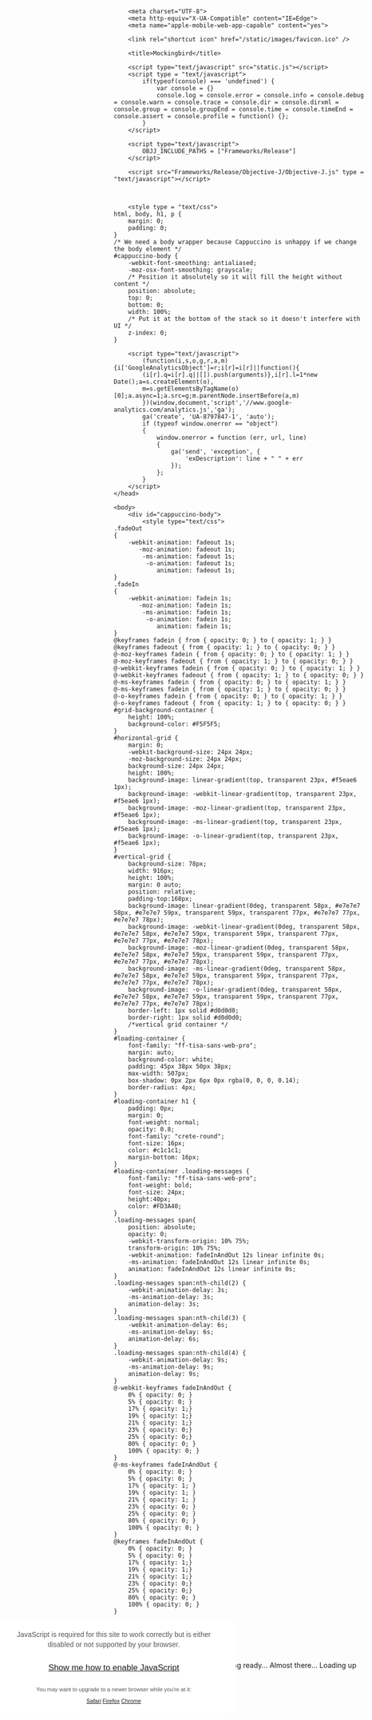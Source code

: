 <!DOCTYPE html>
<html xmlns = "http://www.w3.org/1999/xhtml" xml:lang = "en" lang = "en">
    <!--
        index.html
        Mockingbird
        Copyright 2009-2018 Some Character LLC. All rights reserved.
    -->
    <head><base href="/version/LYE0YVILUS/" />
        <!-- TypeKit Fonts -->
        <script src="//use.typekit.net/rvq3ubp.js"></script>
        <script>try{Typekit.load();}catch(e){}</script>
        <!-- End TypeKit Fonts -->

        
<script type="text/javascript" charset="UTF-8">
(function(_,e,rr,s){_errs=[s];var c=_.onerror;_.onerror=function(){var a=arguments;_errs.push(a);
    c&&c.apply(this,a)};var b=function(){var c=e.createElement(rr),b=e.getElementsByTagName(rr)[0];
    c.src="//beacon.errorception.com/"+s+".js";c.async=!0;b.parentNode.insertBefore(c,b)};
    _.addEventListener?_.addEventListener("load",b,!1):_.attachEvent("onload",b)})
    (window,document,"script","553ebf82a1b3d51609002a6c");
var oldOnError = window.onerror;
window.onerror = function() {
    if(oldOnError)
        oldOnError.apply(this, arguments);
    // FIXME someday
    // layoutSubviews doesn't seem to work past this point,
    // even if manually trying to pump the run loop?
    setTimeout(function() {
        alert("Whoops! Something went wrong. We're looking into it, but in the meantime please refresh your browser.");
        document.location.reload(true);
    }, 1000);
}
</script>

        <meta charset="UTF-8">
        <meta http-equiv="X-UA-Compatible" content="IE=Edge">
        <meta name="apple-mobile-web-app-capable" content="yes">

        <link rel="shortcut icon" href="/static/images/favicon.ico" />

        <title>Mockingbird</title>

        <script type="text/javascript" src="static.js"></script>
        <script type = "text/javascript">
            if(typeof(console) === 'undefined') {
                var console = {}
                console.log = console.error = console.info = console.debug = console.warn = console.trace = console.dir = console.dirxml = console.group = console.groupEnd = console.time = console.timeEnd = console.assert = console.profile = function() {};
            }
        </script>

        <script type="text/javascript">
            OBJJ_INCLUDE_PATHS = ["Frameworks/Release"]
        </script>
            
        <script src="Frameworks/Release/Objective-J/Objective-J.js" type = "text/javascript"></script>

        

        <style type = "text/css">
    html, body, h1, p {
        margin: 0;
        padding: 0;
    }
    /* We need a body wrapper because Cappuccino is unhappy if we change the body element */
    #cappuccino-body {
        -webkit-font-smoothing: antialiased;
        -moz-osx-font-smoothing: grayscale;
        /* Position it absolutely so it will fill the height without content */
        position: absolute;
        top: 0;
        bottom: 0;
        width: 100%;
        /* Put it at the bottom of the stack so it doesn't interfere with UI */
        z-index: 0;
    }
</style>

        <script type="text/javascript">
            (function(i,s,o,g,r,a,m){i['GoogleAnalyticsObject']=r;i[r]=i[r]||function(){
            (i[r].q=i[r].q||[]).push(arguments)},i[r].l=1*new Date();a=s.createElement(o),
            m=s.getElementsByTagName(o)[0];a.async=1;a.src=g;m.parentNode.insertBefore(a,m)
            })(window,document,'script','//www.google-analytics.com/analytics.js','ga');
            ga('create', 'UA-8797847-1', 'auto');
            if (typeof window.onerror == "object")
            {
                window.onerror = function (err, url, line)
                {
                    ga('send', 'exception', {
                        'exDescription': line + " " + err
                    });
                };
            }
        </script>
    </head>

    <body>
        <div id="cappuccino-body">
            <style type="text/css">
    .fadeOut
    {
        -webkit-animation: fadeout 1s;
           -moz-animation: fadeout 1s;
            -ms-animation: fadeout 1s;
             -o-animation: fadeout 1s;
                animation: fadeout 1s;
    }
    .fadeIn
    {
        -webkit-animation: fadein 1s;
           -moz-animation: fadein 1s;
            -ms-animation: fadein 1s;
             -o-animation: fadein 1s;
                animation: fadein 1s;
    }
    @keyframes fadein { from { opacity: 0; } to { opacity: 1; } }
    @keyframes fadeout { from { opacity: 1; } to { opacity: 0; } }
    @-moz-keyframes fadein { from { opacity: 0; } to { opacity: 1; } }
    @-moz-keyframes fadeout { from { opacity: 1; } to { opacity: 0; } }
    @-webkit-keyframes fadein { from { opacity: 0; } to { opacity: 1; } }
    @-webkit-keyframes fadeout { from { opacity: 1; } to { opacity: 0; } }
    @-ms-keyframes fadein { from { opacity: 0; } to { opacity: 1; } }
    @-ms-keyframes fadein { from { opacity: 1; } to { opacity: 0; } }
    @-o-keyframes fadein { from { opacity: 0; } to { opacity: 1; } }
    @-o-keyframes fadeout { from { opacity: 1; } to { opacity: 0; } }
    #grid-background-container {
        height: 100%;
        background-color: #F5F5F5;
    }
    #horizontal-grid {
        margin: 0;
        -webkit-background-size: 24px 24px;
        -moz-background-size: 24px 24px;
        background-size: 24px 24px;
        height: 100%;
        background-image: linear-gradient(top, transparent 23px, #f5eae6 1px);
        background-image: -webkit-linear-gradient(top, transparent 23px, #f5eae6 1px);
        background-image: -moz-linear-gradient(top, transparent 23px, #f5eae6 1px);
        background-image: -ms-linear-gradient(top, transparent 23px, #f5eae6 1px);
        background-image: -o-linear-gradient(top, transparent 23px, #f5eae6 1px);
    }
    #vertical-grid {
        background-size: 78px;
        width: 916px;
        height: 100%;
        margin: 0 auto;
        position: relative;
        padding-top:168px;
        background-image: linear-gradient(0deg, transparent 58px, #e7e7e7 58px, #e7e7e7 59px, transparent 59px, transparent 77px, #e7e7e7 77px, #e7e7e7 78px);
        background-image: -webkit-linear-gradient(0deg, transparent 58px, #e7e7e7 58px, #e7e7e7 59px, transparent 59px, transparent 77px, #e7e7e7 77px, #e7e7e7 78px);
        background-image: -moz-linear-gradient(0deg, transparent 58px, #e7e7e7 58px, #e7e7e7 59px, transparent 59px, transparent 77px, #e7e7e7 77px, #e7e7e7 78px);
        background-image: -ms-linear-gradient(0deg, transparent 58px, #e7e7e7 58px, #e7e7e7 59px, transparent 59px, transparent 77px, #e7e7e7 77px, #e7e7e7 78px);
        background-image: -o-linear-gradient(0deg, transparent 58px, #e7e7e7 58px, #e7e7e7 59px, transparent 59px, transparent 77px, #e7e7e7 77px, #e7e7e7 78px);
        border-left: 1px solid #d0d0d0;
        border-right: 1px solid #d0d0d0;
        /*vertical grid container */
    }
    #loading-container {
        font-family: "ff-tisa-sans-web-pro";
        margin: auto;
        background-color: white;
        padding: 45px 38px 50px 38px;
        max-width: 507px;
        box-shadow: 0px 2px 6px 0px rgba(0, 0, 0, 0.14);
        border-radius: 4px;
    }
    #loading-container h1 {
        padding: 0px;
        margin: 0;
        font-weight: normal;
        opacity: 0.8;
        font-family: "crete-round";
        font-size: 16px;
        color: #c1c1c1;
        margin-bottom: 16px;
    }
    #loading-container .loading-messages {
        font-family: "ff-tisa-sans-web-pro";
        font-weight: bold;
        font-size: 24px;
        height:40px;
        color: #FD3A40;
    }
    .loading-messages span{
        position: absolute;
        opacity: 0;
        -webkit-transform-origin: 10% 75%;
        transform-origin: 10% 75%;
        -webkit-animation: fadeInAndOut 12s linear infinite 0s;
        -ms-animation: fadeInAndOut 12s linear infinite 0s;
        animation: fadeInAndOut 12s linear infinite 0s;
    }
    .loading-messages span:nth-child(2) {
        -webkit-animation-delay: 3s;
        -ms-animation-delay: 3s;
        animation-delay: 3s;
    }
    .loading-messages span:nth-child(3) {
        -webkit-animation-delay: 6s;
        -ms-animation-delay: 6s;
        animation-delay: 6s;
    }
    .loading-messages span:nth-child(4) {
        -webkit-animation-delay: 9s;
        -ms-animation-delay: 9s;
        animation-delay: 9s;
    }
    @-webkit-keyframes fadeInAndOut {
        0% { opacity: 0; }
        5% { opacity: 0; }
        17% { opacity: 1;}
        19% { opacity: 1;}
        21% { opacity: 1;}
        23% { opacity: 0;}
        25% { opacity: 0;}
        80% { opacity: 0; }
        100% { opacity: 0; }
    }
    @-ms-keyframes fadeInAndOut {
        0% { opacity: 0; }
        5% { opacity: 0; }
        17% { opacity: 1; }
        19% { opacity: 1; }
        21% { opacity: 1; }
        23% { opacity: 0; }
        25% { opacity: 0; }
        80% { opacity: 0; }
        100% { opacity: 0; }
    }
    @keyframes fadeInAndOut {
        0% { opacity: 0; }
        5% { opacity: 0; }
        17% { opacity: 1;}
        19% { opacity: 1;}
        21% { opacity: 1;}
        23% { opacity: 0;}
        25% { opacity: 0;}
        80% { opacity: 0; }
        100% { opacity: 0; }
    }
</style>

<div id="grid-background-container">
    <div id="horizontal-grid">
        <div id="vertical-grid">
            <div id="loading-container">
                <h1>Mockingbird</h1>
                <div class='loading-messages'>
                    <span>Hello. Just a moment, please...</span>
                    <span>Getting ready...</span>
                    <span>Almost there...</span>
                    <span>Loading up your wireframes...</span>
                </div>
            </div>
        </div>
    </div>
</div>
            <!-- JAVASCRIPT MISSING -->
<noscript>
  <div id="container">
    <div style="width: 440px; padding: 10px 25px 20px 25px; font-family: sans-serif; background-color: #ffffff; position: relative; left: -245px; top: -120px; text-align: center; -moz-border-radius: 20px; -webkit-border-radius: 20px; color: #555555">
      <p style="line-height: 1.4em;">JavaScript is required for this site to work correctly but is either disabled or not supported by your browser.</p>
      <p style="font-size:120%; padding:10px;"><a href="http://cappuccino.org/noscript">Show me how to enable JavaScript</a></p>
      <p style="font-size:80%;">You may want to upgrade to a newer browser while you're at it:</p>
      <ul style="margin:0;padding:0; text-align: center; font-size:80%;" >
        <li style="display: inline;"><a href="http://www.apple.com/safari/download/">Safari</a></li>
        <li style="display: inline;"><a href="http://www.mozilla.com/en-US/firefox/">Firefox</a></li>
        <li style="display: inline;"><a href="http://www.google.com/chrome/">Chrome</a></li>
      </ul>
    </div>
  </div>
</noscript>
        </div>
    </body>
</html>
